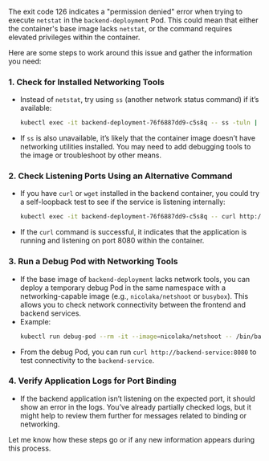 The exit code 126 indicates a "permission denied" error when trying to execute `netstat` in the `backend-deployment` Pod. This could mean that either the container's base image lacks `netstat`, or the command requires elevated privileges within the container.

Here are some steps to work around this issue and gather the information you need:

### 1. **Check for Installed Networking Tools**
   - Instead of `netstat`, try using `ss` (another network status command) if it’s available:
     ```sh
     kubectl exec -it backend-deployment-76f6887dd9-c5s8q -- ss -tuln | grep 8080
     ```
   - If `ss` is also unavailable, it’s likely that the container image doesn’t have networking utilities installed. You may need to add debugging tools to the image or troubleshoot by other means.

### 2. **Check Listening Ports Using an Alternative Command**
   - If you have `curl` or `wget` installed in the backend container, you could try a self-loopback test to see if the service is listening internally:
     ```sh
     kubectl exec -it backend-deployment-76f6887dd9-c5s8q -- curl http://localhost:8080
     ```
   - If the `curl` command is successful, it indicates that the application is running and listening on port 8080 within the container.

### 3. **Run a Debug Pod with Networking Tools**
   - If the base image of `backend-deployment` lacks network tools, you can deploy a temporary debug Pod in the same namespace with a networking-capable image (e.g., `nicolaka/netshoot` or `busybox`). This allows you to check network connectivity between the frontend and backend services.
   - Example:
     ```sh
     kubectl run debug-pod --rm -it --image=nicolaka/netshoot -- /bin/bash
     ```
   - From the debug Pod, you can run `curl http://backend-service:8080` to test connectivity to the `backend-service`.

### 4. **Verify Application Logs for Port Binding**
   - If the backend application isn’t listening on the expected port, it should show an error in the logs. You’ve already partially checked logs, but it might help to review them further for messages related to binding or networking.

Let me know how these steps go or if any new information appears during this process.